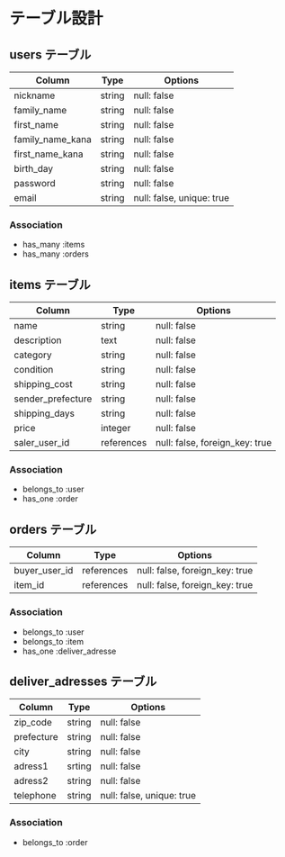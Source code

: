 # テーブル設計

## users テーブル

| Column           | Type   | Options                   | 
| ---------------- | ------ | ------------------------- | 
| nickname         | string | null: false               | 
| family_name      | string | null: false               | 
| first_name       | string | null: false               | 
| family_name_kana | string | null: false               | 
| first_name_kana  | string | null: false               | 
| birth_day        | string | null: false               | 
| password         | string | null: false               | 
| email            | string | null: false, unique: true |

### Association

- has_many :items
- has_many :orders


##  items テーブル

| Column            | Type       | Options                        | 
| ----------------- | ---------- | ------------------------------ | 
| name              | string     | null: false                    | 
| description       | text       | null: false                    | 
| category          | string     | null: false                    | 
| condition         | string     | null: false                    | 
| shipping_cost     | string     | null: false                    | 
| sender_prefecture | string     | null: false                    | 
| shipping_days     | string     | null: false                    | 
| price             | integer    | null: false                    | 
| saler_user_id     | references | null: false, foreign_key: true | 

### Association

- belongs_to :user
- has_one    :order


## orders テーブル
| Column        | Type       | Options                        | 
| ------------- | ---------- | ------------------------------ | 
| buyer_user_id | references | null: false, foreign_key: true | 
| item_id       | references | null: false, foreign_key: true | 

### Association

- belongs_to :user
- belongs_to :item
- has_one    :deliver_adresse

## deliver_adresses テーブル
| Column     | Type   | Options                   | 
| ---------- | ------ | ------------------------- | 
| zip_code   | string | null: false               | 
| prefecture | string | null: false               | 
| city       | string | null: false               | 
| adress1    | srting | null: false               | 
| adress2    | string | null: false               | 
| telephone  | string | null: false, unique: true | 

### Association

- belongs_to :order
